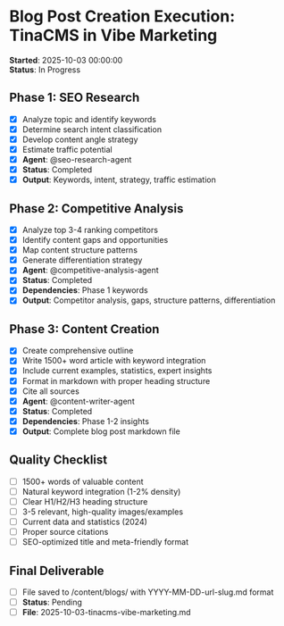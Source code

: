 # Blog Post Creation Execution: TinaCMS in Vibe Marketing
**Started**: 2025-10-03 00:00:00  
**Status**: In Progress

## Phase 1: SEO Research
- [x] Analyze topic and identify keywords
- [x] Determine search intent classification
- [x] Develop content angle strategy  
- [x] Estimate traffic potential
- [x] **Agent**: @seo-research-agent
- [x] **Status**: Completed
- [x] **Output**: Keywords, intent, strategy, traffic estimation

## Phase 2: Competitive Analysis
- [x] Analyze top 3-4 ranking competitors
- [x] Identify content gaps and opportunities
- [x] Map content structure patterns
- [x] Generate differentiation strategy
- [x] **Agent**: @competitive-analysis-agent
- [x] **Status**: Completed
- [x] **Dependencies**: Phase 1 keywords
- [x] **Output**: Competitor analysis, gaps, structure patterns, differentiation

## Phase 3: Content Creation
- [x] Create comprehensive outline
- [x] Write 1500+ word article with keyword integration
- [x] Include current examples, statistics, expert insights
- [x] Format in markdown with proper heading structure
- [x] Cite all sources
- [x] **Agent**: @content-writer-agent
- [x] **Status**: Completed  
- [x] **Dependencies**: Phase 1-2 insights
- [x] **Output**: Complete blog post markdown file

## Quality Checklist
- [ ] 1500+ words of valuable content
- [ ] Natural keyword integration (1-2% density)
- [ ] Clear H1/H2/H3 heading structure
- [ ] 3-5 relevant, high-quality images/examples
- [ ] Current data and statistics (2024)
- [ ] Proper source citations
- [ ] SEO-optimized title and meta-friendly format

## Final Deliverable
- [ ] File saved to /content/blogs/ with YYYY-MM-DD-url-slug.md format
- [ ] **Status**: Pending
- [ ] **File**: 2025-10-03-tinacms-vibe-marketing.md